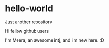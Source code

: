 # hello-world
Just another repository

Hi fellow github users

I'm Meera, an awesome intj, and i'm new here. :D
